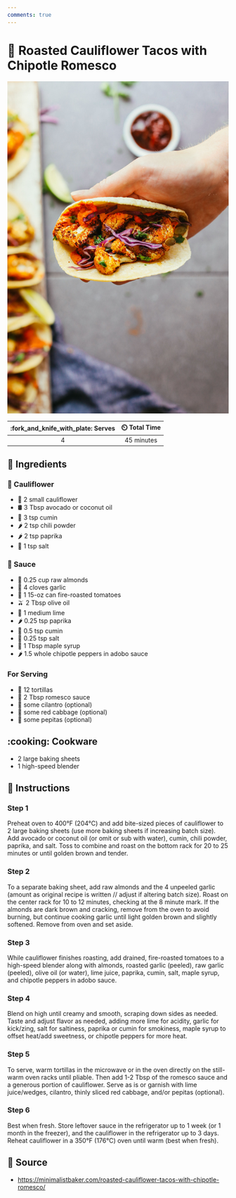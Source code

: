 ```yaml
---
comments: true
---
```

# :taco: Roasted Cauliflower Tacos with Chipotle Romesco

![Roasted Cauliflower Tacos with Chipotle Romesco](../assets/images/roasted-cauliflower-tacos-with-chipotle-romesco.jpg)

| :fork_and_knife_with_plate: Serves | :timer_clock: Total Time |
|:----------------------------------:|:-----------------------: |
| 4 | 45 minutes |

## :salt: Ingredients

### :broccoli: Cauliflower

- :broccoli: 2 small cauliflower
- :oil_drum: 3 Tbsp avocado or coconut oil
- :herb: 3 tsp cumin
- :hot_pepper: 2 tsp chili powder
- :hot_pepper: 2 tsp paprika
- :salt: 1 tsp salt

### :stew: Sauce

- :chestnut: 0.25 cup raw almonds
- :garlic: 4 cloves garlic
- :tomato: 1 15-oz can fire-roasted tomatoes
- :olive: 2 Tbsp olive oil
- :lemon: 1 medium lime
- :hot_pepper: 0.25 tsp paprika
- :herb: 0.5 tsp cumin
- :salt: 0.25 tsp salt
- :maple_leaf: 1 Tbsp maple syrup
- :hot_pepper: 1.5 whole chipotle peppers in adobo sauce

### For Serving

- :taco: 12 tortillas
- :stew: 2 Tbsp romesco sauce
- :herb: some cilantro (optional)
- :leafy_green: some red cabbage (optional)
- :seedling: some pepitas (optional)

## :cooking: Cookware

- 2 large baking sheets
- 1 high-speed blender

## :pencil: Instructions

### Step 1

Preheat oven to 400°F (204°C) and add bite-sized pieces of cauliflower to 2 large baking sheets (use more baking
sheets if increasing batch size). Add avocado or coconut oil (or omit or sub with water), cumin, chili powder, paprika,
and salt. Toss to combine and roast on the bottom rack for 20 to 25 minutes or until golden brown and tender.

### Step 2

To a separate baking sheet, add raw almonds and the 4 unpeeled garlic (amount as original recipe is written // adjust if
altering batch size). Roast on the center rack for 10 to 12 minutes, checking at the 8 minute mark. If the almonds are
dark brown and cracking, remove from the oven to avoid burning, but continue cooking garlic until light golden brown and
slightly softened. Remove from oven and set aside.

### Step 3

While cauliflower finishes roasting, add drained, fire-roasted tomatoes to a high-speed blender along with almonds,
roasted garlic (peeled), raw garlic (peeled), olive oil (or water), lime juice, paprika, cumin, salt, maple syrup, and
chipotle peppers in adobo sauce.

### Step 4

Blend on high until creamy and smooth, scraping down sides as needed. Taste and adjust flavor as needed, adding more
lime for acidity, garlic for kick/zing, salt for saltiness, paprika or cumin for smokiness, maple syrup to offset
heat/add sweetness, or chipotle peppers for more heat.

### Step 5

To serve, warm tortillas in the microwave or in the oven directly on the still-warm oven racks until pliable. Then add
1-2 Tbsp of the romesco sauce and a generous portion of cauliflower. Serve as is or garnish with lime juice/wedges,
cilantro, thinly sliced red cabbage, and/or pepitas (optional).

### Step 6

Best when fresh. Store leftover sauce in the refrigerator up to 1 week (or 1 month in the freezer), and the cauliflower
in the refrigerator up to 3 days. Reheat cauliflower in a 350°F (176°C) oven until warm (best when fresh).

## :link: Source

- <https://minimalistbaker.com/roasted-cauliflower-tacos-with-chipotle-romesco/>
